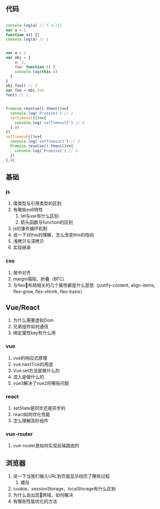 ## 代码
```js

console.log(a) // f a(){}
var a = 1
function a() {}
console.log(a) // 1


var a = 1
var obj = {
	a: 2,
	foo: function () {
    console.log(this.a)
  }
}
obj.foo() // 2
var foo = obj.foo
foo() // 1


Promise.resolve().then(()=>{
  console.log('Promise1') // 1
  setTimeout(()=>{
    console.log('setTimeout2') // 4
  },0)
})
setTimeout(()=>{
  console.log('setTimeout1') // 2
  Promise.resolve().then(()=>{
    console.log('Promise2') // 3  
  })
},0)
```

## 基础

### js

1. 值类型与引用类型的区别
2. 有哪些es6特性
   1. let与var有什么区别
   2. 箭头函数与function的区别
3. js的事件循环机制
4. 说一下对this的理解，怎么改变this的指向
5. 浅拷贝与深拷贝
6. 实现继承

### css

1. 居中对齐
2. margin塌陷、折叠（BFC）
3. 与flex布局相关的几个属性都是什么意思（justify-content, align-items, flex-grow, flex-shrink, flex-basis）

## Vue/React

1. 为什么需要虚拟Dom
2. 兄弟组件如何通信
3. 绑定属性key有什么用

### vue

1. vue的响应式原理
2. vue.nextTick的用途
3. Vue.set方法是做什么的
4. 混入是做什么的
5. vue3解决了vue2的哪些问题

### react

1. setState是同步还是异步的
2. react如何优化性能
3. 怎么理解高阶组件

### vue-router

1. vue-router是如何实现前端路由的

## 浏览器

1. 说一下当我们输入URL到页面显示经历了哪些过程
   1. 缓存
2. cookie、sessionStorage、localStorage有什么区别
3. 为什么会出现跨域，如何解决
4. 有哪些性能优化的方法